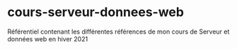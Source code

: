 # cours-serveur-donnees-web
Référentiel contenant les différentes références de mon cours de Serveur et données web en hiver 2021
